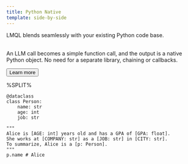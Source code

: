 ```yaml
---
title: Python Native
template: side-by-side
---
```


LMQL blends seamlessly with your existing Python code base.<br/><br/>

An LLM call becomes a simple function call, and the output is a native Python object. No need for a separate library, chaining or callbacks.

<button class="btn">
Learn more
</button>

%SPLIT%
```lmql
@dataclass
class Person:
    name: str
    age: int
    job: str

"""
Alice is [AGE: int] years old and has a GPA of [GPA: float].
She works at [COMPANY: str] as a [JOB: str] in [CITY: str].
To summarize, Alice is a [p: Person].
"""
p.name # Alice
```